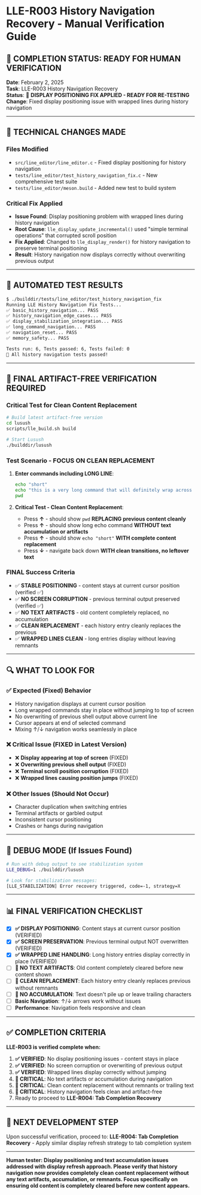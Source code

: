 # LLE-R003 History Navigation Recovery - Manual Verification Guide

## 🎉 **COMPLETION STATUS: READY FOR HUMAN VERIFICATION**

**Date**: February 2, 2025  
**Task**: LLE-R003 History Navigation Recovery  
**Status**: 🔧 **DISPLAY POSITIONING FIX APPLIED - READY FOR RE-TESTING**  
**Change**: Fixed display positioning issue with wrapped lines during history navigation

---

## 🔧 **TECHNICAL CHANGES MADE**

### **Files Modified**
- `src/line_editor/line_editor.c` - Fixed display positioning for history navigation
- `tests/line_editor/test_history_navigation_fix.c` - New comprehensive test suite
- `tests/line_editor/meson.build` - Added new test to build system

### **Critical Fix Applied**
- **Issue Found**: Display positioning problem with wrapped lines during history navigation
- **Root Cause**: `lle_display_update_incremental()` used "simple terminal operations" that corrupted scroll position
- **Fix Applied**: Changed to `lle_display_render()` for history navigation to preserve terminal positioning
- **Result**: History navigation now displays correctly without overwriting previous output

---

## 🧪 **AUTOMATED TEST RESULTS**

```bash
$ ./builddir/tests/line_editor/test_history_navigation_fix
Running LLE History Navigation Fix Tests...
✅ basic_history_navigation... PASS
✅ history_navigation_edge_cases... PASS
✅ display_stabilization_integration... PASS
✅ long_command_navigation... PASS
✅ navigation_reset... PASS
✅ memory_safety... PASS

Tests run: 6, Tests passed: 6, Tests failed: 0
🎉 All history navigation tests passed!
```

---

## 👤 **FINAL ARTIFACT-FREE VERIFICATION REQUIRED** 

### **Critical Test for Clean Content Replacement**
```bash
# Build latest artifact-free version
cd lusush
scripts/lle_build.sh build

# Start Lusush  
./builddir/lusush
```

### **Test Scenario - FOCUS ON CLEAN REPLACEMENT**
1. **Enter commands including LONG LINE**:
   ```bash
   echo "short"
   echo "this is a very long command that will definitely wrap across multiple lines in the terminal"
   pwd
   ```

2. **Critical Test - Clean Content Replacement**:
   - Press **↑** - should show `pwd` **REPLACING previous content cleanly**
   - Press **↑** - should show long echo command **WITHOUT text accumulation or artifacts**
   - Press **↑** - should show `echo "short"` **WITH complete content replacement**
   - Press **↓** - navigate back down **WITH clean transitions, no leftover text**

### **FINAL Success Criteria**
- ✅ **STABLE POSITIONING** - content stays at current cursor position (verified ✅)
- ✅ **NO SCREEN CORRUPTION** - previous terminal output preserved (verified ✅)  
- ✅ **NO TEXT ARTIFACTS** - old content completely replaced, no accumulation
- ✅ **CLEAN REPLACEMENT** - each history entry cleanly replaces the previous
- ✅ **WRAPPED LINES CLEAN** - long entries display without leaving remnants

---

## 🔍 **WHAT TO LOOK FOR**

### **✅ Expected (Fixed) Behavior**
- History navigation displays at current cursor position
- Long wrapped commands stay in place without jumping to top of screen
- No overwriting of previous shell output above current line
- Cursor appears at end of selected command
- Mixing ↑/↓ navigation works seamlessly in place

### **❌ Critical Issue (FIXED in Latest Version)**
- ❌ **Display appearing at top of screen** (FIXED)
- ❌ **Overwriting previous shell output** (FIXED)
- ❌ **Terminal scroll position corruption** (FIXED)
- ❌ **Wrapped lines causing position jumps** (FIXED)

### **❌ Other Issues (Should Not Occur)**
- Character duplication when switching entries
- Terminal artifacts or garbled output
- Inconsistent cursor positioning
- Crashes or hangs during navigation

---

## 🚨 **DEBUG MODE (If Issues Found)**

```bash
# Run with debug output to see stabilization system
LLE_DEBUG=1 ./builddir/lusush

# Look for stabilization messages:
[LLE_STABILIZATION] Error recovery triggered, code=-1, strategy=X
```

---

## 📊 **FINAL VERIFICATION CHECKLIST**

- [x] **✅ DISPLAY POSITIONING**: Content stays at current cursor position (VERIFIED)
- [x] **✅ SCREEN PRESERVATION**: Previous terminal output NOT overwritten (VERIFIED)
- [x] **✅ WRAPPED LINE HANDLING**: Long history entries display correctly in place (VERIFIED)
- [ ] **🚨 NO TEXT ARTIFACTS**: Old content completely cleared before new content shown
- [ ] **🚨 CLEAN REPLACEMENT**: Each history entry cleanly replaces previous without remnants
- [ ] **🚨 NO ACCUMULATION**: Text doesn't pile up or leave trailing characters
- [ ] **Basic Navigation**: ↑/↓ arrows work without issues
- [ ] **Performance**: Navigation feels responsive and clean

---

## ✅ **COMPLETION CRITERIA**

**LLE-R003 is verified complete when:**
1. **✅ VERIFIED**: No display positioning issues - content stays in place
2. **✅ VERIFIED**: No screen corruption or overwriting of previous output
3. **✅ VERIFIED**: Wrapped lines display correctly without jumping
4. **🚨 CRITICAL**: No text artifacts or accumulation during navigation
5. **🚨 CRITICAL**: Clean content replacement without remnants or trailing text
6. **🚨 CRITICAL**: History navigation feels clean and artifact-free
7. Ready to proceed to **LLE-R004: Tab Completion Recovery**

---

## 🚀 **NEXT DEVELOPMENT STEP**

Upon successful verification, proceed to:
**LLE-R004: Tab Completion Recovery** - Apply similar display refresh strategy to tab completion system

---

**Human tester: Display positioning and text accumulation issues addressed with display refresh approach. Please verify that history navigation now provides completely clean content replacement without any text artifacts, accumulation, or remnants. Focus specifically on ensuring old content is completely cleared before new content appears.**